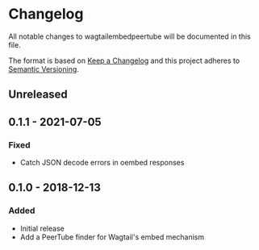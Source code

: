 # Changelog
All notable changes to wagtailembedpeertube will be documented in this file.

The format is based on [Keep a Changelog](http://keepachangelog.com/)
and this project adheres to [Semantic Versioning](http://semver.org/).

## Unreleased

## 0.1.1 - 2021-07-05
### Fixed
- Catch JSON decode errors in oembed responses

## 0.1.0 - 2018-12-13
### Added
- Initial release
- Add a PeerTube finder for Wagtail's embed mechanism
